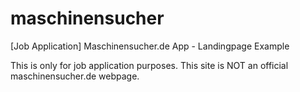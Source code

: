 # maschinensucher
[Job Application] Maschinensucher.de App - Landingpage Example

This is only for job application purposes. This site is NOT an official maschinensucher.de webpage. 
